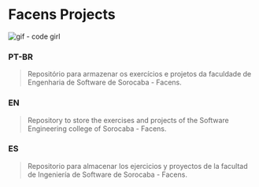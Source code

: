 # Facens Projects

![gif - code girl](https://media.giphy.com/media/v1.Y2lkPTc5MGI3NjExbmY5cHc4bTBtMWRreGFta29meXM1Ymd1azdzYTVxaGJza2w1YXU2aSZlcD12MV9pbnRlcm5hbF9naWZfYnlfaWQmY3Q9Zw/uB86ZyWQsnFSGYe2sA/giphy.gif)

### PT-BR
>Repositório para armazenar os exercícios e projetos da faculdade de Engenharia de Software de Sorocaba - Facens.

### EN
>Repository to store the exercises and projects of the Software Engineering college of Sorocaba - Facens.

### ES
>Repositorio para almacenar los ejercicios y proyectos de la facultad de Ingeniería de Software de Sorocaba - Facens.
